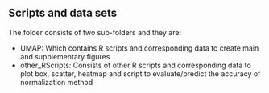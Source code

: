 ## Scripts and data sets

The folder consists of two sub-folders and they are:
- UMAP: Which contains R scripts and corresponding data to create main and supplementary figures 
- other_RScripts: Consists of other R scripts and corresponding data to plot box, scatter, heatmap and script to evaluate/predict the accuracy of normalization method

